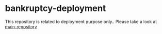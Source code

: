 # bankruptcy-deployment

This repository is related to deployment purpose only.. Please take a look at [main-repository](https://github.com/piyumaha12/BankRuptcy_prediction.git)

